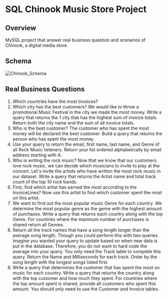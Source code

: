 # SQL Chinook Music Store Project

## Overview
MySQL project that answer real business question and scenarios of Chinook, a digital media store.

## Schema

![Chinook_Schema](https://github.com/maxcruzq/SQL_Chinook_Music_Store_Project/assets/132103792/a0ad73ee-eb6d-4a1d-93d3-644980b92d4a)

## Real Business Questions
1. Which countries have the most Invoices?
2. Which city has the best customers?
  We would like to throw a promotional Music Festival in the city we made the most money. 
  Write a query that returns the 1 city that has the highest sum of invoice totals. 
  Return both the city name and the sum of all invoice totals.
3. Who is the best customer?
  The customer who has spent the most money will be declared the best customer. 
  Build a query that returns the person who has spent the most money.
4. Use your query to return the email, first name, last name, and Genre of all Rock Music listeners.
  Return your list ordered alphabetically by email address starting with A.
5. Who is writing the rock music?
  Now that we know that our customers love rock music, we can decide which musicians to invite to play at the concert.
  Let's invite the artists who have written the most rock music in our dataset. 
  Write a query that returns the Artist name and total track count of the top 10 rock bands.
6. First, find which artist has earned the most according to the InvoiceLines?
  Now use this artist to find which customer spent the most on this artist.
7. We want to find out the most popular music Genre for each country. 
  We determine the most popular genre as the genre with the highest amount of purchases. 
  Write a query that returns each country along with the top Genre. 
  For countries where the maximum number of purchases is shared return all Genres.
8. Return all the track names that have a song length longer than the average song length. 
  Though you could perform this with two queries. 
  Imagine you wanted your query to update based on when new data is put in the database. 
  Therefore, you do not want to hard code the average into your query. You only need the Track table to complete this query.
  Return the Name and Milliseconds for each track. Order by the song length with the longest songs listed first.
9. Write a query that determines the customer that has spent the most on music for each country. 
  Write a query that returns the country along with the top customer and how much they spent. 
  For countries where the top amount spent is shared, provide all customers who spent this amount.
  You should only need to use the Customer and Invoice tables.
  
